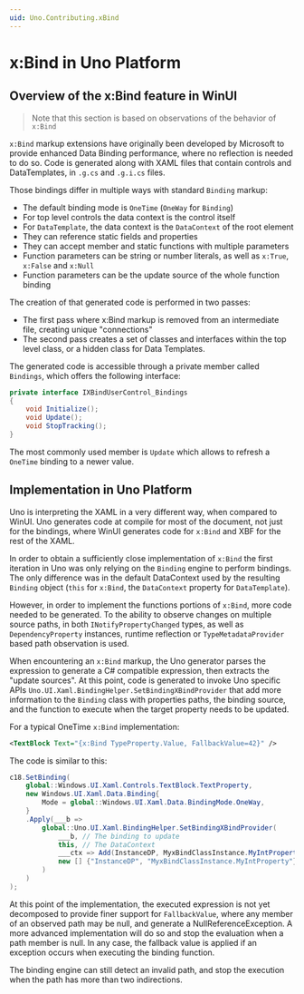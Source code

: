 ```yaml
---
uid: Uno.Contributing.xBind
---
```


# x:Bind in Uno Platform

## Overview of the x:Bind feature in WinUI

> Note that this section is based on observations of the behavior of `x:Bind`

`x:Bind` markup extensions have originally been developed by Microsoft to provide enhanced Data Binding performance, where no reflection is needed to do so. Code is generated along with XAML files that contain controls and DataTemplates, in `.g.cs` and `.g.i.cs` files.

Those bindings differ in multiple ways with standard `Binding` markup:

- The default binding mode is `OneTime` (`OneWay` for `Binding`)
- For top level controls the data context is the control itself
- For `DataTemplate`, the data context is the `DataContext` of the root element
- They can reference static fields and properties
- They can accept member and static functions with multiple parameters
- Function parameters can be string or number literals, as well as `x:True`, `x:False` and `x:Null`
- Function parameters can be the update source of the whole function binding

The creation of that generated code is performed in two passes:

- The first pass where x:Bind markup is removed from an intermediate file, creating unique "connections"
- The second pass creates a set of classes and interfaces within the top level class, or a hidden class for Data Templates.

The generated code is accessible through a private member called `Bindings`, which offers the following interface:
```csharp
private interface IXBindUserControl_Bindings
{
    void Initialize();
    void Update();
    void StopTracking();
}
```
The most commonly used member is `Update` which allows to refresh a `OneTime` binding to a newer value.

## Implementation in Uno Platform

Uno is interpreting the XAML in a very different way, when compared to WinUI. Uno generates code at compile for most of the document, not just for the bindings, where WinUI generates code for `x:Bind` and XBF for the rest of the XAML.

In order to obtain a sufficiently close implementation of `x:Bind` the first iteration in Uno was only relying on the `Binding` engine to perform bindings. The only difference was in the default DataContext used by the resulting `Binding` object (`this` for `x:Bind`, the `DataContext` property for `DataTemplate`).

However, in order to implement the functions portions of `x:Bind`, more code needed to be generated. To the ability to observe changes on multiple source paths, in both `INotifyPropertyChanged` types, as well as `DependencyProperty` instances, runtime reflection or `TypeMetadataProvider` based path observation is used.

When encountering an `x:Bind` markup, the Uno generator parses the expression to generate a C# compatible expression, then extracts the "update sources". At this point, code is generated to invoke Uno specific APIs `Uno.UI.Xaml.BindingHelper.SetBindingXBindProvider` that add more information to the `Binding` class with properties paths, the binding source, and the function to execute when the target property needs to be updated.

For a typical OneTime `x:Bind` implementation:

```xml
<TextBlock Text="{x:Bind TypeProperty.Value, FallbackValue=42}" />
```

The code is similar to this:

```csharp
c18.SetBinding(
    global::Windows.UI.Xaml.Controls.TextBlock.TextProperty, 
    new Windows.UI.Xaml.Data.Binding{ 
        Mode = global::Windows.UI.Xaml.Data.BindingMode.OneWay,
    }
    .Apply(___b => 
        global::Uno.UI.Xaml.BindingHelper.SetBindingXBindProvider(
            ___b, // The binding to update
            this, // The DataContext
            ___ctx => Add(InstanceDP, MyxBindClassInstance.MyIntProperty), // the code to execute
            new [] {"InstanceDP", "MyxBindClassInstance.MyIntProperty"} // The properties to observe
        )
    )
);
```

At this point of the implementation, the executed expression is not yet decomposed to provide finer support for `FallbackValue`, where any member of an observed path may be null, and generate a NullReferenceException. A more advanced implementation will do so and stop the evaluation when a path member is null. In any case, the fallback value is applied if an exception occurs when executing the binding function.

The binding engine can still detect an invalid path, and stop the execution when the path has more than two indirections.
